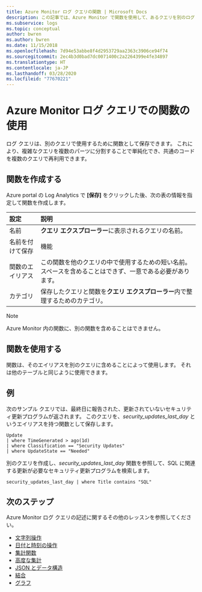 ```yaml
---
title: Azure Monitor ログ クエリの関数 | Microsoft Docs
description: この記事では、Azure Monitor で関数を使用して、あるクエリを別のログ クエリから呼び出す方法について説明します。
ms.subservice: logs
ms.topic: conceptual
author: bwren
ms.author: bwren
ms.date: 11/15/2018
ms.openlocfilehash: 7d94e53abbe8f4d2953729aa2363c3906ce94f74
ms.sourcegitcommit: 2ec4b3d0bad7dc0071400c2a2264399e4fe34897
ms.translationtype: HT
ms.contentlocale: ja-JP
ms.lasthandoff: 03/28/2020
ms.locfileid: "77670221"
---
```

# <a name="using-functions-in-azure-monitor-log-queries"></a>Azure Monitor ログ クエリでの関数の使用

ログ クエリは、別のクエリで使用するために関数として保存できます。 これにより、複雑なクエリを複数のパーツに分割することで単純化でき、共通のコードを複数のクエリで再利用できます。

## <a name="create-a-function"></a>関数を作成する

Azure portal の Log Analytics で **[保存]** をクリックした後、次の表の情報を指定して関数を作成します。

| 設定 | 説明 |
|:---|:---|
| 名前           | **クエリ エクスプローラー**に表示されるクエリの名前。 |
| 名前を付けて保存        | 機能 |
| 関数のエイリアス | この関数を他のクエリの中で使用するための短い名前。 スペースを含めることはできず、一意である必要があります。 |
| カテゴリ       | 保存したクエリと関数を**クエリ エクスプローラー**内で整理するためのカテゴリ。 |

> [!NOTE]
> Azure Monitor 内の関数に、別の関数を含めることはできません。




## <a name="use-a-function"></a>関数を使用する
関数は、そのエイリアスを別のクエリに含めることによって使用します。 それは他のテーブルと同じように使用できます。

## <a name="example"></a>例
次のサンプル クエリでは、最終日に報告された、更新されていないセキュリティ更新プログラムが返されます。 このクエリを、_security_updates_last_day_ というエイリアスを持つ関数として保存します。 

```Kusto
Update
| where TimeGenerated > ago(1d) 
| where Classification == "Security Updates" 
| where UpdateState == "Needed"
```

別のクエリを作成し、_security_updates_last_day_ 関数を参照して、SQL に関連する更新が必要なセキュリティ更新プログラムを検索します。

```Kusto
security_updates_last_day | where Title contains "SQL"
```

## <a name="next-steps"></a>次のステップ
Azure Monitor ログ クエリの記述に関するその他のレッスンを参照してください。

- [文字列操作](string-operations.md)
- [日付と時刻の操作](datetime-operations.md)
- [集計関数](aggregations.md)
- [高度な集計](advanced-aggregations.md)
- [JSON とデータ構造](json-data-structures.md)
- [結合](joins.md)
- [グラフ](charts.md)
